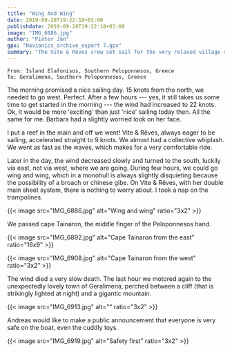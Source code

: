```yaml
---
title: "Wing And Wing"
date: 2019-09-28T19:22:18+03:00
publishdate: 2019-09-28T19:22:18+03:00
image: "IMG_6886.jpg"
author: "Pieter Jan"
gpx: "Navionics_archive_export 7.gpx"
summary: "The Vite & Rêves crew set sail for the very relaxed village of Geralimena."
---
```


`From: Island Elafonisos, Southern Peloponnesos, Greece`<br/>
`To: Geralimena, Southern Peloponnesos, Greece`

The morning promised a nice sailing day. 15 knots from the north, we needed to go west. Perfect. After a few hours --- yes, it still takes us some time to get started in the morning --- the wind had increased to 22 knots. Ok, it would be more 'exciting' than just 'nice' sailing today then. All the same for me. Barbara had a slightly worried look on her face.

I put a reef in the main and off we went! Vite & Rêves, always eager to be sailing, accelerated straight to 9 knots. We almost had a collective whiplash. We went as fast as the waves, which makes for a very comfortable ride.

Later in the day, the wind decreased slowly and turned to the south, luckily via east, not via west, where we are going. During few hours, we could go wing and wing, which in a monohull is always slightly disquieting because the possibility of a broach or chinese gibe. On Vite & Rêves, with her double main sheet system, there is nothing to worry about. I took a nap on the trampolines.

{{< image src="IMG_6886.jpg" alt="Wing and wing" ratio="3x2" >}}

We passed cape Tainaron, the middle finger of the Peloponnesos hand.

{{< image src="IMG_6892.jpg" alt="Cape Tainaron from the east" ratio="16x9" >}}

{{< image src="IMG_6908.jpg" alt="Cape Tainaron from the west" ratio="3x2" >}}

The wind died a very slow death. The last hour we motored again to the unexpectedly lovely town of Geralimena, perched between a cliff (that is strikingly lighted at night) and a gigantic mountain.

{{< image src="IMG_6913.jpg" alt="" ratio="3x2" >}}

Andreas would like to make a public announcement that everyone is very safe on the boat, even the cuddly toys.

{{< image src="IMG_6919.jpg" alt="Safety first" ratio="3x2" >}}

